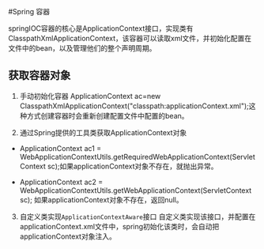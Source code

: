 #Spring 容器

springIOC容器的核心是ApplicationContext接口，实现类有ClasspathXmlApplicationContext，该容器可以读取xml文件，并初始化配置在文件中的bean，以及管理他们的整个声明周期。
## 获取容器对象

1. 手动初始化容器
ApplicationContext ac=new ClasspathXmlApplicationContext("classpath:applicationContext.xml");这种方式创建容器时会重新创建配置文件中配置的bean。

2. 通过Spring提供的工具类获取ApplicationContext对象

* ApplicationContext ac1 = WebApplicationContextUtils.getRequiredWebApplicationContext(ServletContext sc);如果applicationContext对象不存在，就抛出异常。

* ApplicationContext ac2 = WebApplicationContextUtils.getWebApplicationContext(ServletContext sc);
  如果applicationContext对象不存在，返回null。

3. 自定义类实现`ApplicationContextAware`接口
自定义类实现该接口，并配置在applicationContext.xml文件中，spring初始化该类时，会自动把applicationContext对象注入。